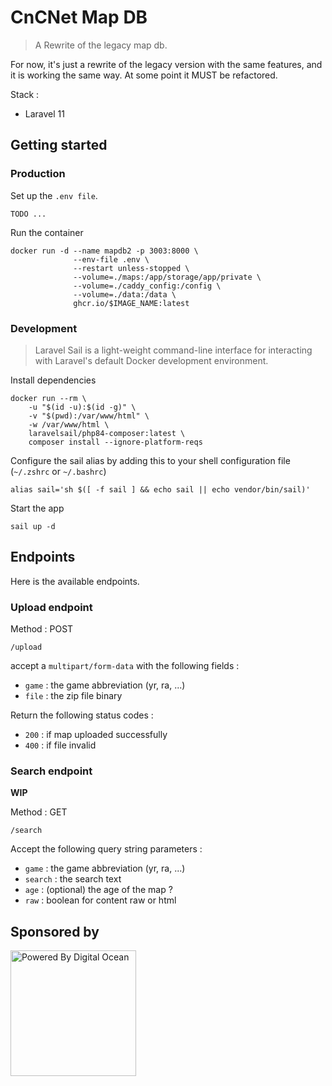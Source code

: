 # CnCNet Map DB

> A Rewrite of the legacy map db.

For now, it's just a rewrite of the legacy version with the same features, and it is working the same way. At some point it MUST be refactored.

Stack :
- Laravel 11

## Getting started

### Production

Set up the `.env file`.
```
TODO ...
```

Run the container
```
docker run -d --name mapdb2 -p 3003:8000 \
              --env-file .env \
              --restart unless-stopped \
              --volume=./maps:/app/storage/app/private \
              --volume=./caddy_config:/config \
              --volume=./data:/data \
              ghcr.io/$IMAGE_NAME:latest
```

### Development

> Laravel Sail is a light-weight command-line interface for interacting with Laravel's default Docker development environment.

Install dependencies
```
docker run --rm \
    -u "$(id -u):$(id -g)" \
    -v "$(pwd):/var/www/html" \
    -w /var/www/html \
    laravelsail/php84-composer:latest \
    composer install --ignore-platform-reqs
```

Configure the sail alias by adding this to your shell configuration file (`~/.zshrc` or `~/.bashrc`)
```
alias sail='sh $([ -f sail ] && echo sail || echo vendor/bin/sail)'
```

Start the app
```
sail up -d
```

## Endpoints

Here is the available endpoints.

### Upload endpoint 

Method : POST
```
/upload
```

accept a `multipart/form-data` with the following fields :
- `game` : the game abbreviation (yr, ra, ...)
- `file` : the zip file binary

Return the following status codes :
- `200` : if map uploaded successfully
- `400` : if file invalid

### Search endpoint

**WIP**

Method : GET
```
/search
```

Accept the following query string parameters :
- `game` : the game abbreviation (yr, ra, ...)
- `search` : the search text
- `age` : (optional) the age of the map ?
- `raw` : boolean for content raw or html


## Sponsored by
<a href="https://www.digitalocean.com/?refcode=337544e2ec7b&utm_campaign=Referral_Invite&utm_medium=opensource&utm_source=CnCNet" title="Powered by Digital Ocean" target="_blank">
    <img src="https://opensource.nyc3.cdn.digitaloceanspaces.com/attribution/assets/PoweredByDO/DO_Powered_by_Badge_blue.svg" width="201px" alt="Powered By Digital Ocean" />
</a>
